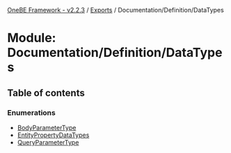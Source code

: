[OneBE Framework - v2.2.3](../README.md) / [Exports](../modules.md) / Documentation/Definition/DataTypes

# Module: Documentation/Definition/DataTypes

## Table of contents

### Enumerations

- [BodyParameterType](../enums/Documentation_Definition_DataTypes.BodyParameterType.md)
- [EntityPropertyDataTypes](../enums/Documentation_Definition_DataTypes.EntityPropertyDataTypes.md)
- [QueryParameterType](../enums/Documentation_Definition_DataTypes.QueryParameterType.md)
